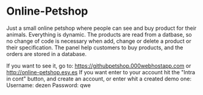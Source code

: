 # Online-Petshop
 Just a small online petshop where people can see and buy product for their animals. Everything is dynamic. The products are read from a datbase, so no change of code is necessary when add, change or delete a product or their specification. The panel help customers to buy products, and the orders are stored in a database.
 
 If you want to see it, go to: https://githubpetshop.000webhostapp.com or http://online-petshop.esy.es
 If you want enter to your account hit the "Intra in cont" button, and create an account, or enter whit a created demo one:
 Username: dezen
 Password: qwe
